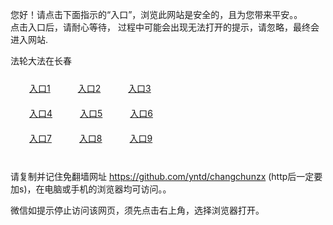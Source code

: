 您好！请点击下面指示的“入口”，浏览此网站是安全的，且为您带来平安。。 <br/>
点击入口后，请耐心等待， 过程中可能会出现无法打开的提示，请忽略，最终会进入网站. </br>

法轮大法在长春<br/>
<div style="padding:10px"><a style="margin:20px" target="_blank" href="https://d1p71xh08g7rgc.cloudfront.net/2Qpsp?vfkpjy" id="ccLink1" rel="nofollow">入口1</a> <a target="_blank" style="margin:20px" href="https://d1h5pv9rtcuvfj.cloudfront.net/2Qpsp?saeozm" id="ccLink2" rel="nofollow">入口2</a> <a style="margin:20px" target="_blank" href="https://d12vdtm3j1o2be.cloudfront.net/2Qpsp?hxjufw" id="ccLink3" rel="nofollow">入口3</a></div>

<div style="padding:10px" ><a style="margin:20px" target="_blank" href="https://d1p71xh08g7rgc.cloudfront.net/2Qpsp?vfkpjy" id="ccLink4" rel="nofollow">入口4</a> <a style="margin:20px" href="https://d1h5pv9rtcuvfj.cloudfront.net/2Qpsp?saeozm" target="_blank" id="ccLink5" rel="nofollow">入口5</a> <a style="margin:20px" href="https://d12vdtm3j1o2be.cloudfront.net/2Qpsp?hxjufw" target="_blank" id="ccLink6" rel="nofollow">入口6</a></div>

<div style="padding:10px"><a style="margin:20px" target="_blank" href="https://d1p71xh08g7rgc.cloudfront.net/2Qpsp?vfkpjy" id="ccLink7" rel="nofollow">入口7</a> <a style="margin:20px" href="https://d1h5pv9rtcuvfj.cloudfront.net/2Qpsp?saeozm" target="_blank" id="ccLink8" rel="nofollow">入口8</a> <a style="margin:20px" target="_blank" href="https://d12vdtm3j1o2be.cloudfront.net/2Qpsp?hxjufw" id="ccLink9" rel="nofollow">入口9</a></div>

<br/>



请复制并记住免翻墙网址 https://github.com/yntd/changchunzx (http后一定要加s)，在电脑或手机的浏览器均可访问。。<br/>

微信如提示停止访问该网页，须先点击右上角，选择浏览器打开。
